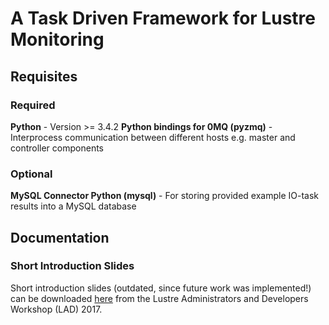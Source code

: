 # A Task Driven Framework for Lustre Monitoring 

## Requisites
### Required
**Python** - Version >= 3.4.2
**Python bindings for 0MQ (pyzmq)** - Interprocess communication between different hosts e.g. master and controller components
### Optional
**MySQL Connector Python (mysql)** - For storing provided example IO-task results into a MySQL database

## Documentation
### Short Introduction Slides
Short introduction slides (outdated, since future work was implemented!) can be downloaded [here](https://www.eofs.eu/_media/events/lad17/05_gabriele_iannetti_task_driven_framework_for_lustre_monitoring.pdf) from the Lustre Administrators and Developers Workshop (LAD) 2017.
